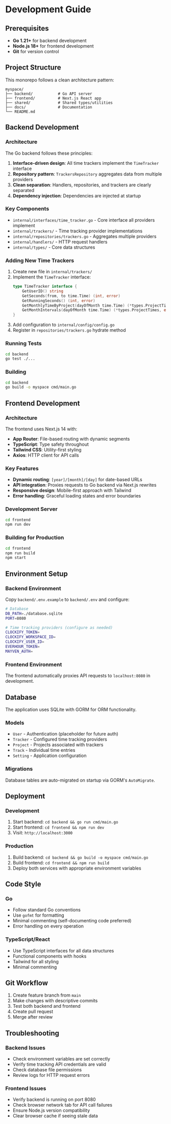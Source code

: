 # Development Guide

## Prerequisites

- **Go 1.21+** for backend development
- **Node.js 18+** for frontend development
- **Git** for version control

## Project Structure

This monorepo follows a clean architecture pattern:

```
myspace/
├── backend/           # Go API server
├── frontend/          # Next.js React app  
├── shared/            # Shared types/utilities
├── docs/              # Documentation
└── README.md
```

## Backend Development

### Architecture

The Go backend follows these principles:

1. **Interface-driven design**: All time trackers implement the `TimeTracker` interface
2. **Repository pattern**: `TrackersRepository` aggregates data from multiple providers
3. **Clean separation**: Handlers, repositories, and trackers are clearly separated
4. **Dependency injection**: Dependencies are injected at startup

### Key Components

- `internal/interfaces/time_tracker.go` - Core interface all providers implement
- `internal/trackers/` - Time tracking provider implementations
- `internal/repositories/trackers.go` - Aggregates multiple providers
- `internal/handlers/` - HTTP request handlers
- `internal/types/` - Core data structures

### Adding New Time Trackers

1. Create new file in `internal/trackers/`
2. Implement the `TimeTracker` interface:
   ```go
   type TimeTracker interface {
       GetUserID() string
       GetSeconds(from, to time.Time) (int, error)  
       GetRunningSeconds() (int, error)
       GetMonthlyTimeByProject(dayOfMonth time.Time) (*types.ProjectTimes, error)
       GetMonthIntervals(dayOfMonth time.Time) (*types.ProjectTimes, error)
   }
   ```
3. Add configuration to `internal/config/config.go`
4. Register in `repositories/trackers.go` hydrate method

### Running Tests

```bash
cd backend
go test ./...
```

### Building

```bash
cd backend
go build -o myspace cmd/main.go
```

## Frontend Development

### Architecture

The frontend uses Next.js 14 with:

- **App Router**: File-based routing with dynamic segments
- **TypeScript**: Type safety throughout
- **Tailwind CSS**: Utility-first styling
- **Axios**: HTTP client for API calls

### Key Features

- **Dynamic routing**: `[year]/[month]/[day]` for date-based URLs
- **API integration**: Proxies requests to Go backend via Next.js rewrites
- **Responsive design**: Mobile-first approach with Tailwind
- **Error handling**: Graceful loading states and error boundaries

### Development Server

```bash
cd frontend
npm run dev
```

### Building for Production

```bash
cd frontend
npm run build
npm start
```

## Environment Setup

### Backend Environment

Copy `backend/.env.example` to `backend/.env` and configure:

```bash
# Database
DB_PATH=./database.sqlite
PORT=8080

# Time tracking providers (configure as needed)
CLOCKIFY_TOKEN=
CLOCKIFY_WORKSPACE_ID=
CLOCKIFY_USER_ID=
EVERHOUR_TOKEN=
MAYVEN_AUTH=
```

### Frontend Environment

The frontend automatically proxies API requests to `localhost:8080` in development.

## Database

The application uses SQLite with GORM for ORM functionality.

### Models

- `User` - Authentication (placeholder for future auth)
- `Tracker` - Configured time tracking providers
- `Project` - Projects associated with trackers  
- `Track` - Individual time entries
- `Setting` - Application configuration

### Migrations

Database tables are auto-migrated on startup via GORM's `AutoMigrate`.

## Deployment

### Development

1. Start backend: `cd backend && go run cmd/main.go`
2. Start frontend: `cd frontend && npm run dev`  
3. Visit: `http://localhost:3000`

### Production

1. Build backend: `cd backend && go build -o myspace cmd/main.go`
2. Build frontend: `cd frontend && npm run build`
3. Deploy both services with appropriate environment variables

## Code Style

### Go

- Follow standard Go conventions
- Use `gofmt` for formatting
- Minimal commenting (self-documenting code preferred)
- Error handling on every operation

### TypeScript/React

- Use TypeScript interfaces for all data structures
- Functional components with hooks
- Tailwind for all styling
- Minimal commenting

## Git Workflow

1. Create feature branch from `main`
2. Make changes with descriptive commits
3. Test both backend and frontend  
4. Create pull request
5. Merge after review

## Troubleshooting

### Backend Issues

- Check environment variables are set correctly
- Verify time tracking API credentials are valid
- Check database file permissions
- Review logs for HTTP request errors

### Frontend Issues  

- Verify backend is running on port 8080
- Check browser network tab for API call failures
- Ensure Node.js version compatibility
- Clear browser cache if seeing stale data